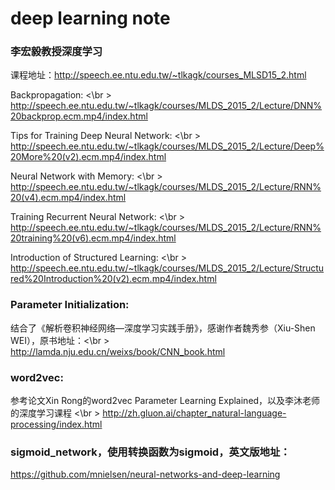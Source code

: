 # deep learning note

### 李宏毅教授深度学习 
课程地址：http://speech.ee.ntu.edu.tw/~tlkagk/courses_MLSD15_2.html

Backpropagation: <\br >
http://speech.ee.ntu.edu.tw/~tlkagk/courses/MLDS_2015_2/Lecture/DNN%20backprop.ecm.mp4/index.html

Tips for Training Deep Neural Network: <\br >
http://speech.ee.ntu.edu.tw/~tlkagk/courses/MLDS_2015_2/Lecture/Deep%20More%20(v2).ecm.mp4/index.html

Neural Network with Memory: <\br >
http://speech.ee.ntu.edu.tw/~tlkagk/courses/MLDS_2015_2/Lecture/RNN%20(v4).ecm.mp4/index.html

Training Recurrent Neural Network: <\br >
http://speech.ee.ntu.edu.tw/~tlkagk/courses/MLDS_2015_2/Lecture/RNN%20training%20(v6).ecm.mp4/index.html

Introduction of Structured Learning: <\br >
http://speech.ee.ntu.edu.tw/~tlkagk/courses/MLDS_2015_2/Lecture/Structured%20Introduction%20(v2).ecm.mp4/index.html

### Parameter Initialization:
结合了《解析卷积神经网络—深度学习实践手册》，感谢作者魏秀参（Xiu-Shen WEI），原书地址：<\br >
http://lamda.nju.edu.cn/weixs/book/CNN_book.html

### word2vec: 
参考论文Xin Rong的word2vec Parameter Learning Explained，以及李沐老师的深度学习课程 <\br >
http://zh.gluon.ai/chapter_natural-language-processing/index.html

### sigmoid_network，使用转换函数为sigmoid，英文版地址：
https://github.com/mnielsen/neural-networks-and-deep-learning

